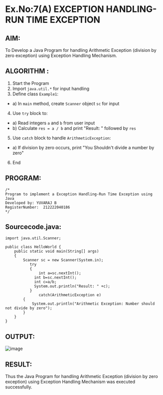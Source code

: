 # Ex.No:7(A) EXCEPTION HANDLING-RUN TIME EXCEPTION

## AIM:

To Develop a Java Program for handling Arithmetic Exception (division by zero exception) using Exception Handling Mechanism.

## ALGORITHM :

1.  Start the Program
2.  Import `java.util.*` for input handling
3.  Define class `Example1`:

- a) In `main` method, create `Scanner` object `sc` for input

4. Use `try` block to:

- a) Read integers `a` and `b` from user input
- b) Calculate `res = a / b` and print "Result: " followed by `res`

5. Use `catch` block to handle `ArithmeticException`:

- a) If division by zero occurs, print "You Shouldn't divide a number by zero"

6. End

## PROGRAM:

```
/*
Program to implement a Exception Handling-Run Time Exception using Java
Developed by: YUVARAJ B
RegisterNumber:  212222040186
*/
```

## Sourcecode.java:

```
import java.util.Scanner;

public class HelloWorld {
    public static void main(String[] args)
    {
        Scanner sc = new Scanner(System.in);
           try
           {
               int a=sc.nextInt();
             int b=sc.nextInt();
             int c=a/b;
             System.out.println("Result: " +c);
           }
               catch(ArithmeticException e)
        {
            System.out.println("Arithmetic Exception: Number should not divide by zero");
        }
    }
}
```

## OUTPUT:

![image](https://github.com/user-attachments/assets/caa9da44-0328-4432-a648-6c9b58019dc7)

## RESULT:

Thus the Java Program for handling Arithmetic Exception (division by zero exception) using Exception Handling Mechanism was executed successfully.
